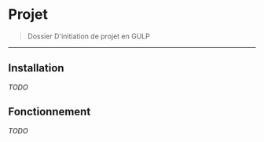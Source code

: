 # Projet

> Dossier D'initiation de projet en GULP

***

## Installation
_TODO_

## Fonctionnement
_TODO_